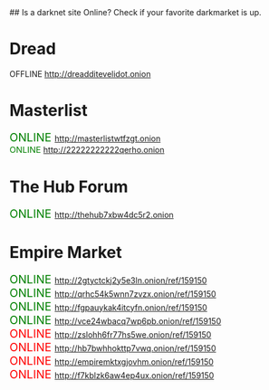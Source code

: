 <link type="text/css" rel="stylesheet" href="css.css" />
## Is a darknet site Online?
Check if your favorite darkmarket is up.


# Dread 

  OFFLINE http://dreadditevelidot.onion

# Masterlist

<span style="color:green;font-size:20px"> ONLINE </span> http://masterlistwtfzgt.onion<br>
<span style="color:green;font-size:15px"> ONLINE </span> http://22222222222qerho.onion<br>



# The Hub Forum
<span style="color:green;font-size:20px"> ONLINE </span> http://thehub7xbw4dc5r2.onion<br>


# Empire Market
<span style="color:green;font-size:20px"> ONLINE </span> http://2gtyctckj2y5e3ln.onion/ref/159150<br>
<span style="color:green;font-size:20px"> ONLINE </span> http://qrhc54k5wnn7zvzx.onion/ref/159150<br>
<span style="color:green;font-size:20px"> ONLINE </span> http://fgpauykak4itcyfn.onion/ref/159150<br>
<span style="color:green;font-size:20px"> ONLINE </span> http://vce24wbacq7wp6pb.onion/ref/159150<br>
<span style="color:red;  font-size:20px"> ONLINE </span> http://zslohh6fr77hs5we.onion/ref/159150<br>
<span style="color:red;  font-size:20px"> ONLINE </span> http://hb7bwhhokttp7vwq.onion/ref/159150<br>
<span style="color:red;  font-size:20px"> ONLINE </span> http://empiremktxgjovhm.onion/ref/159150<br>
<span style="color:red;  font-size:20px"> ONLINE </span> http://f7kblzk6aw4ep4ux.onion/ref/159150<br>
